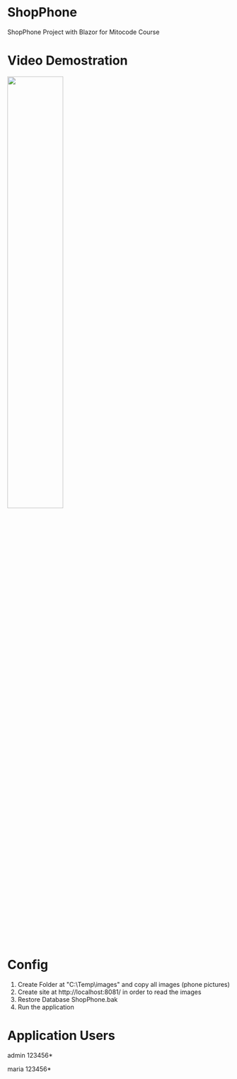 # ShopPhone

ShopPhone Project with Blazor for Mitocode Course

# Video Demostration
[<img src="https://i.ytimg.com/vi/Hc79sDi3f0U/maxresdefault.jpg" 
width="50%">]([https://www.youtube.com/watch?v=Hc79sDi3f0U "Now in Android: 55](https://raw.githubusercontent.com/lateraluz/ShopPhone/master/Video/BlazorProject.mp4)")


# Config
1. Create Folder at "C:\\Temp\\images" and copy all images (phone pictures)
2. Create site at http://localhost:8081/ in order to read the images
3. Restore Database ShopPhone.bak
4. Run the application

# Application Users
admin
123456*

maria
123456*
